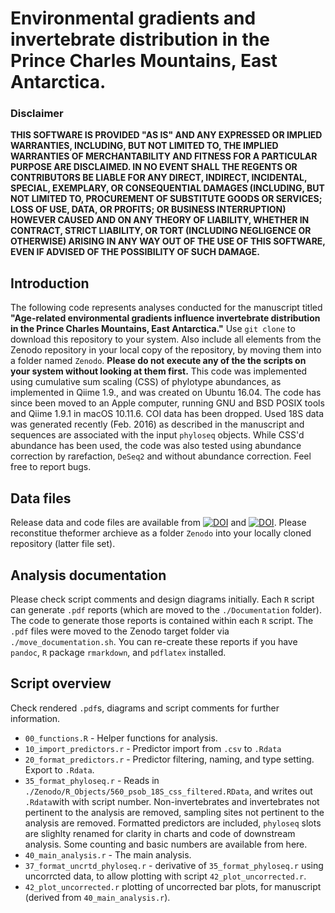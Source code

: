 # Environmental gradients and invertebrate distribution in the Prince Charles Mountains, East Antarctica.

### Disclaimer

**THIS SOFTWARE IS PROVIDED "AS IS" AND ANY EXPRESSED OR IMPLIED WARRANTIES, INCLUDING, BUT NOT LIMITED TO, THE IMPLIED WARRANTIES OF MERCHANTABILITY AND FITNESS FOR A PARTICULAR PURPOSE ARE DISCLAIMED. IN NO EVENT SHALL THE REGENTS OR CONTRIBUTORS BE LIABLE FOR ANY DIRECT, INDIRECT, INCIDENTAL, SPECIAL, EXEMPLARY, OR CONSEQUENTIAL DAMAGES (INCLUDING, BUT NOT LIMITED TO, PROCUREMENT OF SUBSTITUTE GOODS OR SERVICES; LOSS OF USE, DATA, OR PROFITS; OR BUSINESS INTERRUPTION) HOWEVER CAUSED AND ON ANY THEORY OF LIABILITY, WHETHER IN CONTRACT, STRICT LIABILITY, OR TORT (INCLUDING NEGLIGENCE OR OTHERWISE) ARISING IN ANY WAY OUT OF THE USE OF THIS SOFTWARE, EVEN IF ADVISED OF THE POSSIBILITY OF SUCH DAMAGE.**

## Introduction

The following code represents analyses conducted for the manuscript titled **"Age-related environmental gradients influence invertebrate distribution in the Prince Charles Mountains, East Antarctica."** Use `git clone` to download this repository to your system. Also include all elements from the Zenodo repository in your local copy of the repository, by moving them into a folder named `Zenodo`. **Please do not execute any of the the scripts on your system without looking at them first.** This code was implemented using cumulative sum scaling (CSS) of phylotype abundances, as implemented in Qiime 1.9., and was created on Ubuntu 16.04. The code has since been moved to an Apple computer, running GNU and BSD POSIX tools and Qiime 1.9.1 in macOS 10.11.6. COI data has been dropped. Used 18S data was generated recently (Feb. 2016) as described in the manuscript and sequences are associated with the input `phyloseq` objects. While CSS'd abundance has been used, the code was also tested using abundance correction by rarefaction, `DeSeq2` and without abundance correction. Feel free to report bugs.

## Data files

Release data and code files are available from
[![DOI](https://zenodo.org/badge/DOI/10.5281/zenodo.162484.svg)](https://doi.org/10.5281/zenodo.162484) and [![DOI](https://zenodo.org/badge/DOI/10.5281/zenodo.190926.svg)](https://doi.org/10.5281/zenodo.190926). Please reconstitue theformer archieve as a folder `Zenodo` into your locally cloned repository (latter file set).

## Analysis documentation

Please check script comments and design diagrams initially. Each `R` script can generate `.pdf` reports (which are moved to the `./Documentation` folder). The code to generate those reports is contained within each `R` script. The `.pdf` files were moved to the Zenodo target folder via `./move_documentation.sh`. You can re-create these reports if you have `pandoc`, `R` package `rmarkdown`, and `pdflatex` installed.

## Script overview

Check rendered `.pdf`s, diagrams and script comments for further information.

- `00_functions.R` - Helper functions for analysis.
- `10_import_predictors.r` - Predictor import from `.csv` to `.Rdata`
- `20_format_predictors.r` - Predictor filtering, naming, and type setting. Export to `.Rdata`.
- `35_format_phyloseq.r` - Reads in `./Zenodo/R_Objects/560_psob_18S_css_filtered.RData`, and writes out `.Rdata`with with script number. Non-invertebrates and invertebrates not pertinent to the analysis are removed, sampling sites not pertinent to the analysis are removed. Formatted predictors are included, `phyloseq` slots are slighlty renamed for clarity in charts and code of downstream analysis. Some counting and basic numbers are available from here.
- `40_main_analysis.r` - The main analysis.
- `37_format_uncrtd_phyloseq.r` - derivative of `35_format_phyloseq.r` using uncorrcted data, to allow plotting with script `42_plot_uncorrected.r`.
- `42_plot_uncorrected.r` plotting of uncorrected bar plots, for manuscript (derived from `40_main_analysis.r`).

